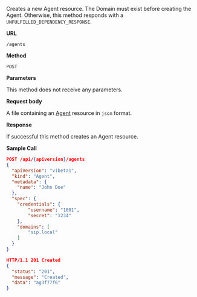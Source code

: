 Creates a new Agent resource. The Domain must exist before creating the Agent.
Otherwise, this method responds with a `UNFULFILLED_DEPENDENCY_RESPONSE`.

**URL**

`/agents`

**Method**

`POST`

**Parameters**

This method does not receive any parameters.

**Request body**

A file containing an [Agent](/configuration/agents) resource in `json` format.

**Response**

If successful this method creates an Agent resource.

**Sample Call**

```json
POST /api/{apiversion}/agents
{
  "apiVersion": "v1beta1",
  "kind": "Agent",
  "metadata": {
  	"name": "John Doe"
  },
  "spec": {
  	"credentials": {
  		"username": "1001",
  		"secret": "1234"
  	},
  	"domains": [
  		"sip.local"
  	]
  }
}

HTTP/1.1 201 Created
{
  "status": "201",
  "message": "Created",
  "data": "ag3f77f6"
}
```
